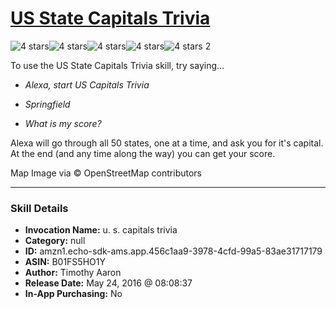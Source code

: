 # [US State Capitals Trivia](http://alexa.amazon.com/#skills/amzn1.echo-sdk-ams.app.456c1aa9-3978-4cfd-99a5-83ae31717179)
![4 stars](../../images/ic_star_black_18dp_1x.png)![4 stars](../../images/ic_star_black_18dp_1x.png)![4 stars](../../images/ic_star_black_18dp_1x.png)![4 stars](../../images/ic_star_black_18dp_1x.png)![4 stars](../../images/ic_star_border_black_18dp_1x.png) 2

To use the US State Capitals Trivia skill, try saying...

* *Alexa, start US Capitals Trivia*

* *Springfield*

* *What is my score?*

Alexa will go through all 50 states, one at a time, and ask you for it's capital. At the end (and any time along the way) you can get your score.

Map Image via © OpenStreetMap contributors

***

### Skill Details

* **Invocation Name:** u. s. capitals trivia
* **Category:** null
* **ID:** amzn1.echo-sdk-ams.app.456c1aa9-3978-4cfd-99a5-83ae31717179
* **ASIN:** B01FS5HO1Y
* **Author:** Timothy Aaron
* **Release Date:** May 24, 2016 @ 08:08:37
* **In-App Purchasing:** No
